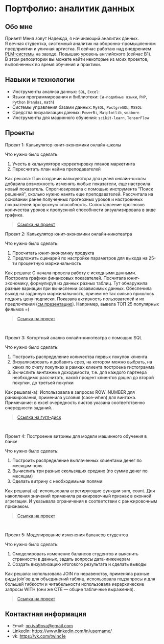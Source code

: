 # Портфолио: аналитик данных

## Обо мне 

Привет! Меня зовут Надежда, я начинающий аналитик данных. 
<br>Я вечная студентка, системный аналитик на оборонно-промышленном предприятии и уличная артистка.
Я сейчас работаю над внедрением [PLM-системы](https://ascon.ru/products/locman-plm/) на заводе. Повышаю уровень английского (сейчас B1). 
<br>
В этом репозитории вы можете найти некоторые из моих проектов, выполненных во время обучения и практики.
<br>

## Навыки и технологии
- Инструменты анализа данных: ``SQL``, ``Excel``: 
- Языки программирования и библиотеки: ``Cи-подобные языки``, ``PHP``, ``Python`` (``Pandas``, ``math``)
- Системы управления базами данных: ``MySQL``, ``PostgreSQL``, ``MSSQL``
- Средства визуализации данных: ``PowerBi``, ``Matplotlib``, ``seaborn``
- Инструменты для машинного обучения: ``scikit-learn``, ``TensorFlow``

## Проекты
<p> Проект 1: Калькулятор юнит-экономики онлайн-школы</p>
<p>Что нужно было сделать:<p>
<ol>
  <li>Учесть в калькуляторе корректировку планов маркетинга</li>
  <li>Пересчитать план найма преподавателей</li>
</ol>

<p>Как решала: При создании калькулятора для целей онлайн-школы добавила возможность изменять любые показатели, еще настроила новый показатель.
  Спрогнозировала с помощью инструмента "Поиск решений", сколько нужно нанять еще преподавателей.
  Рассчитала на основании ранее полученных прогнозных уроков и настроенных показателей пропускную способность. Сопоставление прогнозов количества уроков к пропускной способности визуализировала в виде графика.
<p>

  > <a href="https://github.com/twinc1e/portfolio_data_analytic/blob/main/1_%D0%BA%D0%B0%D0%BB%D1%8C%D0%BA%D1%83%D0%BB%D1%8F%D1%82%D0%BE%D1%80_%D1%8E%D0%BD%D0%B8%D1%82-%D1%8D%D0%BA%D0%BE%D0%BD%D0%BE%D0%BC%D0%B8%D0%BA%D0%B8_%D1%88%D0%BA%D0%BE%D0%BB%D0%B0.xlsx">Ссылка на проект</a> 

<p> Проект 2: Калькулятор юнит-экономики онлайн-кинотеатра</p>
<p>Что нужно было сделать:<p>
<ol>
  <li>Просчитать юнит-экономику продукта</li>
  <li>Предложить сценарий по настройке параметров для выхода на 25-ти процентную маржинальность</li>
</ol>

<p>Как решала: С начала провела работу с исходными данными. 
  Построила графики финансовых показателей. 
  Посчитала юнит-экономику, формулируя из данных разных таблиц. Тут обнаружила разные вариации при вычислении созависимых данных.
  Обеспечила выход на заданную маржинальность, причем не так сильно пришлось поднять цену подписки.
  Показала активность пользователей и их предпочтения (<a href="https://github.com/twinc1e/portfolio_data_analytic/blob/main/%D0%9F%D1%80%D0%B5%D0%B7%D0%B5%D0%BD%D1%82%D0%B0%D1%86%D0%B8%D1%8F_%D0%BA%D0%B8%D0%BD%D0%BE%D1%82%D0%B5%D0%B0%D1%82%D1%80_%D0%98%D0%B2%D0%B0%D0%BD%D0%BE%D0%B2%D0%B0.pdf">см.презентацию</a>). Например, вывела ТОП 25 популярных фильмов =)
<p>

> <a href="https://github.com/twinc1e/portfolio_data_analytic/blob/main/%D0%A0%D0%B5%D0%B7%D1%83%D0%BB%D1%8C%D1%82%D0%B0%D1%82%20%D0%B0%D0%BD%D0%B0%D0%BB%D0%B8%D1%82%D0%B8%D0%BA%D0%B8%20%D0%98%D0%B2%D0%B0%D0%BD%D0%BE%D0%B2%D0%BE%D0%B9%20%D0%9D.docx">Ссылка на проект</a>

<br> 
<p> Проект 3: Когортный анализ онлайн-кинотеатра с помощью SQL</p>
<p>Что нужно было сделать:<p>
<ol>
  <li>Построить распределение количества первых покупок клиента</li>
  <li>Визуализировать и добавить срез, на котором можно выбрать, на каких по счету покупках в рамках клиента построена гистограмма</li>
  <li>Вычислить винтажные доходимости, т.е. для каждого партнера необходимо рассчитать, какой процент клиентов дошел до второй покупки, до третьей покупки</li>
</ol>

<p>Как решала(-а): Использовала в запросах ROW_NUMBER для ранжирования, применила условия (case-when) для винтажа. Примечание: в excel очередность листов указана соответственно очередности заданий.<p>
  
> <a href="https://drive.google.com/drive/folders/18K_0N8jk5k9azUfflw57DlmFDaLuC3QV?usp=sharing">Ссылка на гугл-диск</a>

<br> 
<p>Проект 4: Построение витрины для модели машинного обучения в банке </p> 
<p>Что нужно было сделать: <p>
<ol>
  <li>Построить распределение выплаченных клиентами денег по месяцам поля </li>
  <li>Вычислить три разных скользящих средних (по сумме денег по месяцам)</li>
  <li>Сделать витрину с необходимыми полями</li>
</ol>  

<p>Как решала(-а): использовала агрегирующие функции sum, count. Для накопления значений применила ранжировочный признак в оконной агрегации. И указывала ограничения в соответствии с ранжировочным признаком.
<p>

> <a href="https://github.com/twinc1e/portfolio_data_analytic/blob/main/P4_%D0%9E%D0%BA%D0%BE%D0%BD%D0%BD%D1%8B%D0%B5_%D1%84%D1%83%D0%BD%D0%BA%D1%86%D0%B8%D0%B8_%D0%A1%D0%BA%D0%BE%D0%BB%D1%8C%D0%B7%D1%8F%D1%89_%D1%81%D1%80%D0%B5%D0%B4%D0%BD%D0%B5%D0%B5.xlsx">Ссылка на проект</a>

<br> 
<p>Проект 5: Моделирование изменения балансов студентов</p> 
<p>Что нужно было сделать:<p>
<ol>
  <li>Смоделировать изменение балансов студентов и выяснить странности в данных, задать вопросы дата-инженерам</li>
  <li>Создать визуализацию итогового результата и сделать выводы</li>
</ol>

<p>Как решала: использовала JOIN по неравенству, применяла разные виды join'ов для объединений таблиц, использовала подзапросы и для большей гибкости и читабельности использовала иерархические запросы WITH (они же CTE — общие табличные выражения).<p>

> <a href="https://github.com/twinc1e/portfolio_data_analytic/blob/main/5_sql_%D0%B0%D0%BD%D0%B0%D0%BB%D0%B8%D0%B7_%D0%B1%D0%B0%D0%BB%D0%B0%D0%BD%D1%81%D0%BE%D0%B2_%D1%81%D1%82%D1%83%D0%B4%D0%B5%D0%BD%D1%82%D0%BE%D0%B2.docx">Ссылка на проект</a>

## Контактная информация
- Email: np.iva9ova@gmail.com
- LinkedIn: https://www.linkedin.com/in/username/
- vk: https://vk.com/twinc1e

